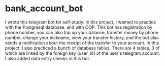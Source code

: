 # bank_account_bot
 
I wrote this telegram bot for self-study. In this project, I wanted to practice with the Postgresql database, and with OOP. This bot has registration by phone number, you can also top up your balance, transfer money by phone number, change your nickname, view your transfer history, and the bot also sends a notification about the receipt of the transfer to your account. In this project, I also practiced a bunch of database tables. There are 4 tables, 3 of which are linked by the foreign key (user_id) of the user's telegram account. I also added data entry checks in this bot.
